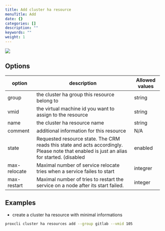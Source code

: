 ```yaml
---
title: Add cluster ha resource
menuTitle: Add
date: {}
categories: []
description: ""
keywords: ""
weight: 1
---
```


![](/images/proxcli_cluster_ha_resources_add_help.png)

## Options

|option|description|Allowed values|
|---|---|---|
|group|the cluster ha group this resource belong to|string|
|vmid|the virtual machine id you want to assign to the resource |string|
|name|the cluster ha resource name|string|
|comment|additional information for this resource|N/A|
|state|Requested resource state. The CRM reads this state and acts accordingly. Please note that enabled is just an alias for started. (disabled | enabled | ignored | started | stopped)|string|
|max-relocate|Maximal number of service relocate tries when a service failes to start|integrer|
|max-restart|Maximal number of tries to restart the service on a node after its start failed.|integer|

## Examples

- create a cluster ha resource with minimal informations

```bash
proxcli cluster ha resources add --group gitlab --vmid 105
```
